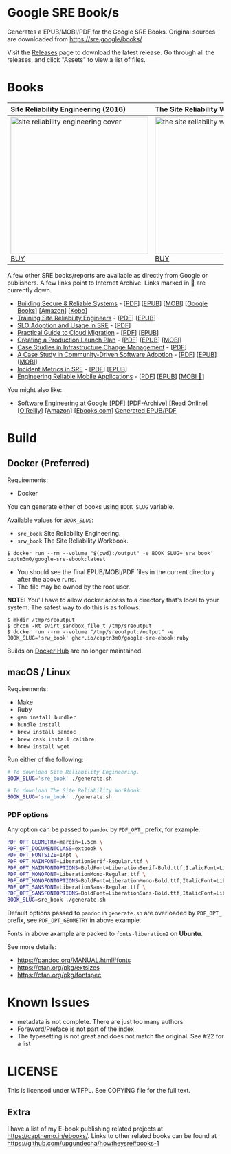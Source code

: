 # Google SRE Book/s

Generates a EPUB/MOBI/PDF for the Google SRE Books. Original sources are downloaded from https://sre.google/books/

Visit the [Releases](https://github.com/captn3m0/google-sre-ebook/releases) page to download the latest release. Go through all the releases, and click "Assets" to view a list of files.

# Books

| Site Reliability Engineering (2016)                                                                                                                       | The Site Reliability Workbook (2018)                                                                                                                       |
| :-------------------------------------------------------------------------------------------------------------------------------------------------------- | :--------------------------------------------------------------------------------------------------------------------------------------------------------- |
| <a href="https://github.com/captn3m0/google-sre-ebook/releases"><img src="cover/sre-book.jpg" width="320" alt="site reliability engineering cover" /></a><br> <a href="https://books.google.com/books?id=81UrjwEACAAJ">BUY</a> | <a href="https://github.com/captn3m0/google-sre-ebook/releases"><img src="cover/workbook.jpg" width="320" alt="the site reliability workbook cover" /></a><br> <a href="https://books.google.com/books?id=fElmDwAAQBAJ">BUY</a>|

A few other SRE books/reports are available as directly from Google or publishers. A few links point to Internet Archive. Links marked in 🔻 are currently down.

- [Building Secure & Reliable Systems](https://sre.google/books/building-secure-reliable-systems/) - [[PDF](https://sre.google/static/pdf/building_secure_and_reliable_systems.pdf)]  [[EPUB](https://sre.google/static/pdf/building_secure_and_reliable_systems.epub)]  [[MOBI](https://sre.google/static/pdf/building_secure_and_reliable_systems.mobi)]  [[Google Books](https://www.google.com/books/edition/Building_Secure_and_Reliable_Systems/Kn7UxwEACAAJ?hl=en)] [[Amazon](https://www.amazon.com/dp/B088Y67XG4)] [[Kobo](https://www.kobo.com/in/en/ebook/building-secure-and-reliable-systems)]
- [Training Site Reliability Engineers](https://sre.google/resources/practices-and-processes/training-site-reliability-engineers/) - [[PDF](https://googlesre.page.link/traininggh)]  [[EPUB](https://sre.google/static/pdf/training-sre-epub.epub)]
- [SLO Adoption and Usage in SRE](https://www.oreilly.com/library/view/slo-adoption-and/9781492075370/) - [[PDF](https://web.archive.org/web/20210702035314/https://static.googleusercontent.com/media/sre.google/en//static/pdf/slo-adoption-and-usage-in-sre.pdf)]
- [Practical Guide to Cloud Migration](https://sre.google/resources/practices-and-processes/practical-guide-to-cloud-migration/) - [[PDF](https://sre.google/static/pdf/practical-guide-to-cloud-migration.pdf)]  [[EPUB](https://sre.google/static/pdf/practical-guide-to-cloud-migration.epub)]
- [Creating a Production Launch Plan](https://sre.google/resources/practices-and-processes/production-launch-planning/) - [[PDF](https://googlesre.page.link/plpgh)]  [[EPUB](https://web.archive.org/web/20210702003102/https://sre.google/static/pdf/cplp-epub.zip)]  [[MOBI](https://web.archive.org/web/20210102115046/https://sre.google/static/pdf/cplp-mobi.zip)]
- [Case Studies in Infrastructure Change Management](https://get.oreilly.com/ind_case-studies-in-infrastructure-change-management.html) - [[PDF](https://web.archive.org/web/20210702035412/https://static.googleusercontent.com/media/sre.google/en//static/pdf/case-studies-infrastructure-change-management.pdf)]
- [A Case Study in Community-Driven Software Adoption](https://www.oreilly.com/library/view/a-case-study/9781098114596/) - [[PDF](https://web.archive.org/web/20210702035416/https://static.googleusercontent.com/media/sre.google/en//static/pdf/community-driven-software-adoption.pdf)]  [[EPUB](https://web.archive.org/web/20210702003151/https://sre.google/static/pdf/community-driven-software-adoption-epub.zip)]  [[MOBI](https://web.archive.org/web/20210702003132/https://sre.google/static/pdf/community-driven-software-adoption-mobi.zip)]
- [Incident Metrics in SRE](https://sre.google/resources/practices-and-processes/incident-metrics-in-sre/) - [[PDF](https://static.googleusercontent.com/media/sre.google/en//static/pdf/IncidentMeticsInSre.pdf)]  [[EPUB](https://static.googleusercontent.com/media/sre.google/en//static/pdf/IncidentMeticsInSre.epub)]
- [Engineering Reliable Mobile Applications](https://www.oreilly.com/library/view/engineering-reliable-mobile/9781492057444/) - [[PDF](https://web.archive.org/web/20211011151056/https://static.googleusercontent.com/media/sre.google/en//static/pdf/engineering-reliable-mobile-applications.pdf)]  [[EPUB](https://web.archive.org/web/20210702082730if_/https://sre.google/static/pdf/engineering-reliable-mobile-applications-epub.zip)]  [[MOBI 🔻](https://sre.google/static/pdf/engineering-reliable-mobile-applications-mobi.zip)]

You might also like:

- [Software Engineering at Google](https://abseil.io/resources/swe-book) [[PDF](https://github.com/abseil/abseil.github.io/raw/cd13b21daa6ec74155548241241693198c1b1264/resources/swe_at_google.2.pdf)] [[PDF-Archive](https://archive.softwareheritage.org/browse/content/sha1_git:80ee550c6bda571d4e9f56fc093243d31a90b651/raw/?filename=swe_at_google.2.pdf)] [[Read Online](https://abseil.io/resources/swe-book/html/toc.html)] [[O’Reilly](https://www.oreilly.com/library/view/software-engineering-at/9781492082781/)] [[Amazon](https://www.amazon.com/_/dp/1492082791)] [[Ebooks.com](https://www.ebooks.com/en-in/book/detail/209970024/)] [Generated EPUB/PDF](https://github.com/captn3m0/google-swe-ebook/)

# Build

## Docker (Preferred)

Requirements:

- Docker

You can generate either of books using `BOOK_SLUG` variable.

Available values for _`BOOK_SLUG`_:

- `sre_book` Site Reliability Engineering.
- `srw_book` The Site Reliability Workbook.

```
$ docker run --rm --volume "$(pwd):/output" -e BOOK_SLUG='srw_book' captn3m0/google-sre-ebook:latest
```

- You should see the final EPUB/MOBI/PDF files in the current directory after the above runs.
- The file may be owned by the root user.

**NOTE:** You'll have to allow docker access to a directory that's local to your system. The safest way to do this is as follows:

```
$ mkdir /tmp/sreoutput
$ chcon -Rt svirt_sandbox_file_t /tmp/sreoutput
$ docker run --rm --volume "/tmp/sreoutput:/output" -e BOOK_SLUG='srw_book' ghcr.io/captn3m0/google-sre-ebook:ruby
```

Builds on [Docker Hub](https://hub.docker.com/r/captn3m0/google-sre-ebook) are no longer maintained.

## macOS / Linux

Requirements:

- Make
- Ruby
- `gem install bundler`
- `bundle install`
- `brew install pandoc`
- `brew cask install calibre`
- `brew install wget`

Run either of the following:

```bash
# To download Site Reliability Engineering.
BOOK_SLUG='sre_book' ./generate.sh

# To download The Site Reliability Workbook.
BOOK_SLUG='srw_book' ./generate.sh
```

### PDF options

Any option can be passed to `pandoc` by `PDF_OPT_` prefix, for example:

```sh
PDF_OPT_GEOMETRY=margin=1.5cm \
PDF_OPT_DOCUMENTCLASS=extbook \
PDF_OPT_FONTSIZE=14pt \
PDF_OPT_MAINFONT=LiberationSerif-Regular.ttf \
PDF_OPT_MAINFONTOPTIONS=BoldFont=LiberationSerif-Bold.ttf,ItalicFont=LiberationSerif-Italic.ttf,BoldItalicFont=LiberationSerif-BoldItalic.ttf \
PDF_OPT_MONOFONT=LiberationMono-Regular.ttf \
PDF_OPT_MONOFONTOPTIONS=BoldFont=LiberationMono-Bold.ttf,ItalicFont=LiberationMono-Italic.ttf,BoldItalicFont=LiberationMono-BoldItalic.ttf \
PDF_OPT_SANSFONT=LiberationSans-Regular.ttf \
PDF_OPT_SANSFONTOPTIONS=BoldFont=LiberationSans-Bold.ttf,ItalicFont=LiberationSans-Italic.ttf,BoldItalicFont=LiberationSans-BoldItalic.ttf \
BOOK_SLUG=sre_book ./generate.sh
```

Default options passed to `pandoc` in `generate.sh` are overloaded by `PDF_OPT_` prefix, see `PDF_OPT_GEOMETRY` in above example.

Fonts in above axample are packed to `fonts-liberation2` on **Ubuntu**.

See more details:

* <https://pandoc.org/MANUAL.html#fonts>
* <https://ctan.org/pkg/extsizes>
* <https://ctan.org/pkg/fontspec>

# Known Issues

- metadata is not complete. There are just too many authors
- Foreword/Preface is not part of the index
- The typesetting is not great and does not match the original. See #22 for a list

# LICENSE

This is licensed under WTFPL. See COPYING file for the full text.

## Extra

I have a list of my E-book publishing related projects at https://captnemo.in/ebooks/. Links to other related books can be found at https://github.com/upgundecha/howtheysre#books-1
